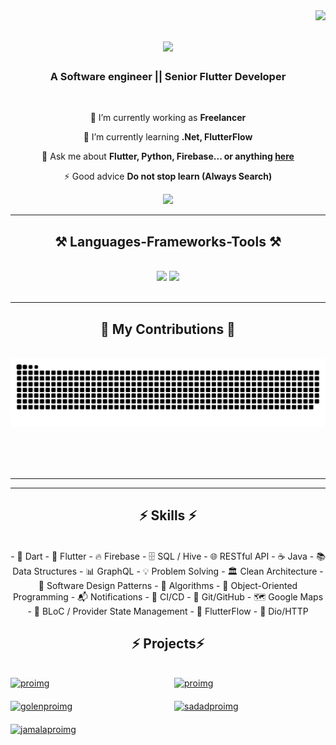 <img align="right" src="https://visitor-badge.laobi.icu/badge?page_id=salesp07.salesp07" />

<h1 align="center">
    <img src="https://readme-typing-svg.herokuapp.com/?font=Righteous&size=35&center=true&vCenter=true&width=500&height=70&duration=4000&lines=Hi+There!+👋;+I'm+Abdelrahman+Amr!;" />
</h1>

<h3 align="center">A Software engineer || Senior Flutter Developer</h3>

<br/>

<div align="center">
 
 🔭 I’m currently working as **Freelancer**
 
 🌱 I’m currently learning **.Net, FlutterFlow**

💬 Ask me about **Flutter, Python, Firebase... or anything [here](https://github.com/abdo6400/abdo6400/issues)**

⚡ Good advice **Do not stop learn (Always Search)**

 </div>
 
<div align="center"> 
  <a href="https://www.linkedin.com/in/abdelrahman-amr-729400204/" target="_blank">
    <img src="https://img.shields.io/badge/LinkedIn-0077B5?style=for-the-badge&logo=linkedin&logoColor=white" target="_blank" />
  </a>
</div>

 <hr/>
 
<h2 align="center">⚒️ Languages-Frameworks-Tools ⚒️</h2>
<br/>
<div align="center">
    <img src="https://skillicons.dev/icons?i=flutter,dart,html,css,vscode,github,figma,git,ios,andriod" />
    <img src="https://skillicons.dev/icons?i=nodejs,python,javascript,typescript,express,firebase,mongodb,c,java,nextjs,mysql,flask" /><br>
</div>

<br/>
<hr/>

<div align="center">
  <h2>🐍 My Contributions 🐍</h2>
  <br>
  <img alt="snake eating my contributions" src="https://raw.githubusercontent.com/salesp07/salesp07/output/github-contribution-grid-snake.svg" />
  
  <br/><br/><br/>
</div>

<hr/>

<hr/>

<h2 align="center">⚡ Skills ⚡</h2>
<br>
<div align=center>
- 🎯 Dart
- 📱 Flutter
- 🔥 Firebase
- 🗄️ SQL / Hive
- 🌐 RESTful API
- ☕ Java
- 📚 Data Structures
- 📊 GraphQL
- 💡 Problem Solving
- 🏛️ Clean Architecture
- 🔄 Software Design Patterns
- 🧠 Algorithms
- 🔄 Object-Oriented Programming
- 📬 Notifications
- 🚀 CI/CD
- 📝 Git/GitHub
- 🗺️ Google Maps
- 🔄 BLoC / Provider State Management
- 🌊 FlutterFlow
- 🚀 Dio/HTTP
</div>

<h2 align="center">⚡ Projects⚡</h2>
<br>
<div style="display: grid; grid-template-columns: repeat(2, 1fr); gap: 20px; justify-content: center;">
   <a href="https://play.google.com/store/apps/details?id=com.addustor.addustor_project" target="_blank">
      <img src="https://github.com/abdo6400/abdo6400/assets/84652350/1a66480c-db35-4909-ad0a-6e423d232cd6" alt="proimg" style="width: 100%;">
  </a>
    <a href="https://play.google.com/store/apps/details?id=com.albasheq.albasheq" target="_blank">
    <img src="https://github.com/abdo6400/abdo6400/assets/84652350/0ad8a2a9-1558-426e-92e6-28f1a0bcdad2" alt="proimg" style="width: 100%;">

  </a>
    <a href="https://play.google.com/store/apps/details?id=com.goldenmark.golden_mark" target="_blank">
   <img src="https://github.com/abdo6400/abdo6400/assets/84652350/205cd0db-c65d-407e-aad1-6b5797fc75b8" alt="golenproimg" style="width: 100%;">
  </a>
  
 <a href="https://play.google.com/store/apps/details?id=com.sadad.sadad" target="_blank">
   <img src="https://github.com/abdo6400/abdo6400/assets/84652350/e86f9519-8421-4f55-835b-4ac97cfe6d20" alt="sadadproimg" style="width: 100%;">
  </a>
   <a href="https://github.com/abdo6400/JamalaShoppingApp_using_flutter" target="_blank">
   <img src="https://github.com/abdo6400/abdo6400/assets/84652350/e5de7a32-b106-4894-8663-2fe9df2a9def" alt="jamalaproimg" style="width: 100%;">
  </a>
</div>



<br/><br/>
